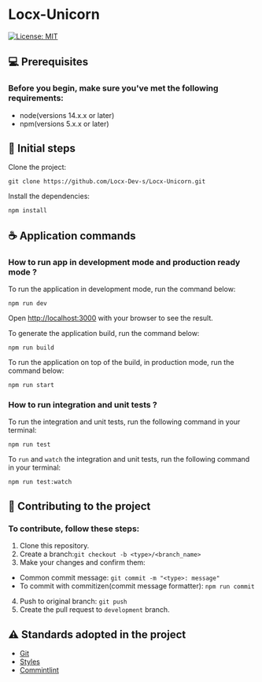 # Locx-Unicorn

[![License: MIT](https://img.shields.io/badge/License-MIT-blue.svg)](https://opensource.org/licenses/MIT)

## 💻 Prerequisites

### Before you begin, make sure you've met the following requirements:

- node(versions 14.x.x or later)
- npm(versions 5.x.x or later)

## 🚀 Initial steps

Clone the project:

```
git clone https://github.com/Locx-Dev-s/Locx-Unicorn.git
```

Install the dependencies:

```
npm install
```

## ☕ Application commands

### How to run app in development mode and production ready mode ?

To run the application in development mode, run the command below:

```
npm run dev
```

Open [http://localhost:3000](http://localhost:3000) with your browser to see the result.

To generate the application build, run the command below:

```
npm run build
```

To run the application on top of the build, in production mode, run the command below:

```
npm run start
```

### How to run integration and unit tests ?

To run the integration and unit tests, run the following command in your terminal:

```
npm run test
```

To `run` and `watch` the integration and unit tests, run the following command in your terminal:

```
npm run test:watch
```

## 🤝 Contributing to the project

### To contribute, follow these steps:

1. Clone this repository.
2. Create a branch:`git checkout -b <type>/<branch_name>`
3. Make your changes and confirm them:

- Common commit message: `git commit -m "<type>: message"`
- To commit with commitizen(commit message formatter): `npm run commit`

4. Push to original branch: `git push`
5. Create the pull request to `development` branch.

## :warning: Standards adopted in the project

- [Git](./docs/git.md)
- [Styles](./docs/styles.md)
- [Commintlint](./docs/commintlint.md)
